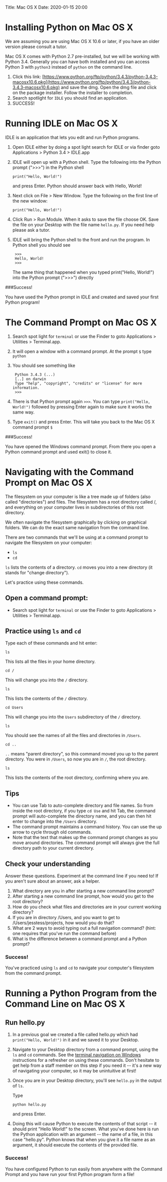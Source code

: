 Title: Mac OS X
Date: 2020-01-15 20:00

# Installing Python on Mac OS X

We are assuming you are using Mac OS X 10.6 or later, if you have an older version please consult a tutor.

Mac OS X comes with Python 2.7 pre-installed, but we will be working with Python 3.4. Generally you can have both installed and you can access Python 3 with `python3` instead of `python` on the command line.

1. Click this link: [https://www.python.org/ftp/python/3.4.3/python-3.4.3-macosx10.6.pkg](https://www.python.org/ftp/python/3.4.3/python-3.4.3-macosx10.6.pkg) and save the dmg. Open the dmg file and click on the package installer. Follow the installer to completion.
1. Search spotlight for `IDLE` you should find an application.
1. SUCCESS!

# Running IDLE on Mac OS X

IDLE is an application that lets you edit and run Python programs.

1. Open IDLE either by doing a spot light search for IDLE or via finder goto Applications > Python 3.4 > IDLE.app
1. IDLE will open up with a Python shell. Type the following into the Python prompt (">>>") in the Python shell

    `print("Hello, World!")`
    
    and press Enter. Python should answer back with Hello, World!
    
1. Next click on File > New Window. Type the following on the first line of the new window:

    `print("Hello, World!")`
    
1. Click Run > Run Module. When it asks to save the file choose OK. Save the file on your Desktop with the file name `hello.py`. If you need help please ask a tutor.
1. IDLE will bring the Python shell to the front and run the program. In Python shell you should see

        >>>
	    Hello, World!
        >>>
        
    The same thing that happened when you typed print("Hello, World!") into the Python prompt (">>>") directly

###Success!

You have used the Python prompt in IDLE and created and saved your first Python program!

# The Command Prompt on Mac OS X

1. Search spot light for `terminal` or use the Finder to goto Applications > Utilities > Terminal.app.
1. It will open a window with a command prompt. At the prompt `$` type `python`
1. You should see something like 

        Python 3.4.3 (...)
        [..] on darwin
        Type "help", "copyright", "credits" or "license" for more information.
        >>>
        
1. There is that Python prompt again `>>>`. You can type `print("Hello, World!")` 
    followed by pressing Enter again to make sure it works the same way.
1. Type `exit()` and press Enter. This will take you back to the Mac OS X command prompt `$`

###Success!

You have opened the Windows command prompt. From there you open a Python command prompt and used exit() to close it.

# Navigating with the Command Prompt on Mac OS X

The filesystem on your computer is like a tree made up of folders (also called "directories") and files. The filesystem has a root directory called /, and everything on your computer lives in subdirectories of this root directory.

We often navigate the filesystem graphically by clicking on graphical folders. We can do the exact same navigation from the command line.

There are two commands that we'll be using at a command prompt to navigate the filesystem on your computer:

* `ls`
* `cd`

`ls` lists the contents of a directory.
`cd` moves you into a new directory (it stands for "change directory").

Let's practice using these commands.

## Open a command prompt:

* Search spot light for `terminal` or use the Finder to goto Applications > Utilities > Terminal.app.

## Practice using `ls` and `cd`

Type each of these commands and hit enter:

```
ls
```

This lists all the files in your home directory.

```
cd /
```

This will change you into the `/` directory.

```
ls
```

This lists the contents of the `/` directory.

```
cd Users
```

This will change you into the `Users` subdirectory of the `/` directory.

```
ls
```

You should see the names of all the files and directories in `/Users`.

```
cd ..
```

`..` means "parent directory", so this command moved you up to the parent directory. You were in `/Users`, so now you are in `/`, the root directory.

```
ls
```

This lists the contents of the root directory, confirming where you are.

## Tips

* You can use Tab to auto-complete directory and file names. So from inside the root directory, if you type `cd Use` and hit Tab, the command prompt will auto-complete the directory name, and you can then hit enter to change into the `/Users` directory.
* The command prompt maintains a command history. You can use the up arrow to cycle through old commands.
* Note that the text that makes up the command prompt changes as you move around directories. The command prompt will always give the full directory path to your current directory.

## Check your understanding

Answer these questions. Experiment at the command line if you need to! If you aren't sure about an answer, ask a helper.

1. What directory are you in after starting a new command line prompt?
1. After starting a new command line prompt, how would you get to the root directory?
1. How do you check what files and directories are in your current working directory?
1. If you are in directory /Users, and you want to get to /Users/jesstess/projects, how would you do that?
1. What are 2 ways to avoid typing out a full navigation command? (hint: one requires that you've run the command before)
1. What is the difference between a command prompt and a Python prompt?

### Success!

You've practiced using `ls` and `cd` to navigate your computer's filesystem from the command prompt.

# Running a Python Program from the Command Line on Mac OS X

## Run hello.py

1. In a previous goal we created a file called hello.py which had `print("Hello, World!")` in it and we saved it to your Desktop.
1. Navigate to your Desktop directory from a command prompt, using the `ls` and `cd` commands. See the [terminal navigation on Windows](http://legacy.watpy.ca/learn/mac/navigation/) instructions for a refresher on using these commands. Don't hesitate to get help from a staff member on this step if you need it -- it's a new way of navigating your computer, so it may be unintuitive at first!
1. Once you are in your Desktop directory, you'll see `hello.py` in the output of `ls`.
    
    Type
    
    ```
    python hello.py
    ```
    
    and press Enter.
    
1. Doing this will cause Python to execute the contents of that script -- it should print "Hello World!" to the screen. What you've done here is run the Python application with an argument -- the name of a file, in this case "hello.py". Python knows that when you give it a file name as an argument, it should execute the contents of the provided file.

### Success!

You have configured Python to run easily from anywhere with the Command Prompt and you have run your first Python program form a file!
